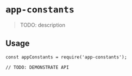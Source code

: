 # `app-constants`

> TODO: description

## Usage

```
const appConstants = require('app-constants');

// TODO: DEMONSTRATE API
```
